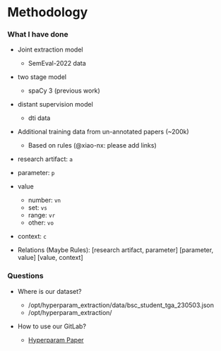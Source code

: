 # Methodology

### What I have done 

* Joint extraction model 
    * SemEval-2022 data
* two stage model
    * spaCy 3 (previous work)
* distant supervision model
    * dti data


* Additional training data from un-annotated papers (~200k)
    * Based on rules (@xiao-nx: please add links)


* research artifact: `a`
* parameter: `p`
* value
    * number: `vn`
    * set: `vs`
    * range: `vr`
    * other: `vo`
* context: `c`

* Relations (Maybe Rules):
[research artifact, parameter]
[parameter, value]
[value, context]




### Questions

* Where is our dataset?
    * /opt/hyperparam_extraction/data/bsc_student_tga_230503.json
    * /opt/hyperparam_extraction/

* How to use our GitLab?
    * [Hyperparam Paper](https://codebase.helmholtz.cloud/tarek.saier/hyperparam_paper)
